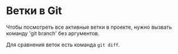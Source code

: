 # Ветки в Git 

Чтобы посмотреть все активные ветки в проекте, нужно вызвать команду 'git branch' без аргументов.  
 
Для сравнения веток есть команда `git diff`. 